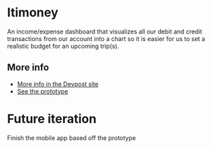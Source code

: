 # Itimoney
An income/expense dashboard that visualizes all our debit and credit transactions from our account into a chart so it is easier for us to set a realistic budget for an upcoming trip(s).


## More info

- [More info in the Devpost site](https://devpost.com/software/itimoney)
- [See the prototype](https://www.figma.com/proto/fe1PUHRcUMvUH7y145G0at/TechTogether-2022?node-id=32%3A23&scaling=scale-down&page-id=4%3A3&starting-point-node-id=32%3A23)

# Future iteration
Finish the mobile app based off the prototype
